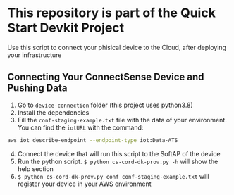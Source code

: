 # This repository is part of the Quick Start Devkit Project
Use this script to connect your phisical device to the Cloud, after deploying your infrastructure

## Connecting Your ConnectSense Device and Pushing Data

1. Go to `device-connection` folder (this project uses python3.8)
2. Install the dependencies
3. Fill the `conf-staging-example.txt` file with the data of your environment. You can find the `iotURL` with the command:
```bash
aws iot describe-endpoint --endpoint-type iot:Data-ATS
```
4. Connect the device that will run this script to the SoftAP of the device
5. Run the python script. `$ python cs-cord-dk-prov.py -h` will show the help section
6. `$ python cs-cord-dk-prov.py conf conf-staging-example.txt` will register your device in your AWS environment